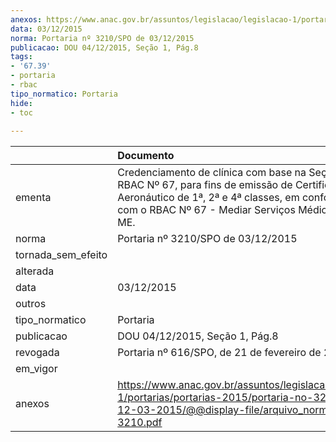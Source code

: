 ```yaml
---
anexos: https://www.anac.gov.br/assuntos/legislacao/legislacao-1/portarias/portarias-2015/portaria-no-3210-spo-de-12-03-2015/@@display-file/arquivo_norma/PA2015-3210.pdf
data: 03/12/2015
norma: Portaria nº 3210/SPO de 03/12/2015
publicacao: DOU 04/12/2015, Seção 1, Pág.8
tags:
- '67.39'
- portaria
- rbac
tipo_normatico: Portaria
hide: 
- toc 
 
---
```


|                    | Documento                                                                                                                                                                                                             |
|:-------------------|:----------------------------------------------------------------------------------------------------------------------------------------------------------------------------------------------------------------------|
| ementa             | Credenciamento de clínica com base na Seção 67.39 do RBAC Nº 67, para fins de emissão de Certificado Médico Aeronáutico de 1ª, 2ª e 4ª classes, em conformidade com o RBAC Nº 67 - Mediar Serviços Médicos Ltda.- ME. |
| norma              | Portaria nº 3210/SPO de 03/12/2015                                                                                                                                                                                    |
| tornada_sem_efeito |                                                                                                                                                                                                                       |
| alterada           |                                                                                                                                                                                                                       |
| data               | 03/12/2015                                                                                                                                                                                                            |
| outros             |                                                                                                                                                                                                                       |
| tipo_normatico     | Portaria                                                                                                                                                                                                              |
| publicacao         | DOU 04/12/2015, Seção 1, Pág.8                                                                                                                                                                                        |
| revogada           | Portaria nº 616/SPO, de 21 de fevereiro de 2017.                                                                                                                                                                      |
| em_vigor           |                                                                                                                                                                                                                       |
| anexos             | https://www.anac.gov.br/assuntos/legislacao/legislacao-1/portarias/portarias-2015/portaria-no-3210-spo-de-12-03-2015/@@display-file/arquivo_norma/PA2015-3210.pdf                                                     |
